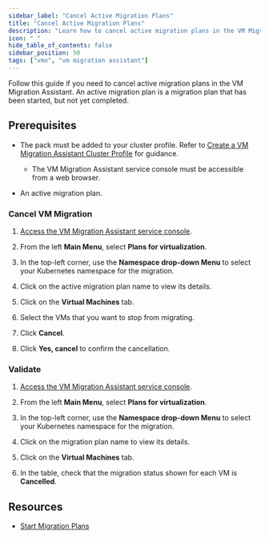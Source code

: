 ```yaml
---
sidebar_label: "Cancel Active Migration Plans"
title: "Cancel Active Migration Plans"
description: "Learn how to cancel active migration plans in the VM Migration Assistant"
icon: " "
hide_table_of_contents: false
sidebar_position: 50
tags: ["vmo", "vm migration assistant"]
---
```


Follow this guide if you need to cancel active migration plans in the VM Migration Assistant. An active migration plan
is a migration plan that has been started, but not yet completed.

## Prerequisites

<!--prettier-ignore-->
- The <VersionedLink text="Virtual Machine Migration Assistant" url="/integrations/packs/?pack=vm-migration-assistant"/> pack must be added to your cluster profile. Refer to [Create a VM Migration Assistant Cluster Profile](./create-vm-migration-assistant-profile.md) for guidance.
  - The VM Migration Assistant service console must be accessible from a web browser.

- An active migration plan.

### Cancel VM Migration

1. [Access the VM Migration Assistant service console](./create-vm-migration-assistant-profile.md#access-the-vm-migration-assistant-service-console).

2. From the left **Main Menu**, select **Plans for virtualization**.

3. In the top-left corner, use the **Namespace drop-down Menu** to select your Kubernetes namespace for the migration.

4. Click on the active migration plan name to view its details.

5. Click on the **Virtual Machines** tab.

6. Select the VMs that you want to stop from migrating.

7. Click **Cancel**.

8. Click **Yes, cancel** to confirm the cancellation.

### Validate

1. [Access the VM Migration Assistant service console](./create-vm-migration-assistant-profile.md#access-the-vm-migration-assistant-service-console).

2. From the left **Main Menu**, select **Plans for virtualization**.

3. In the top-left corner, use the **Namespace drop-down Menu** to select your Kubernetes namespace for the migration.

4. Click on the migration plan name to view its details.

5. Click on the **Virtual Machines** tab.

6. In the table, check that the migration status shown for each VM is **Cancelled**.

## Resources

- [Start Migration Plans](./start-migration-plans.md)
